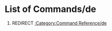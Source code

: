 # List of Commands/de

1.  REDIRECT [:Category:Command Reference/de](:Category:Command_Reference/de.md)
